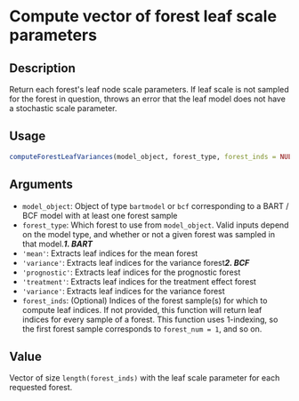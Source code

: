 # Compute vector of forest leaf scale parameters

## Description

Return each forest's leaf node scale parameters.
If leaf scale is not sampled for the forest in question, throws an error that the
leaf model does not have a stochastic scale parameter.

## Usage

```r
computeForestLeafVariances(model_object, forest_type, forest_inds = NULL)
```

## Arguments

* `model_object`: Object of type `bartmodel` or `bcf` corresponding to a BART / BCF model with at least one forest sample
* `forest_type`: Which forest to use from `model_object`.
Valid inputs depend on the model type, and whether or not a given forest was sampled in that model.***1. BART***
* `'mean'`: Extracts leaf indices for the mean forest
* `'variance'`: Extracts leaf indices for the variance forest***2. BCF***
* `'prognostic'`: Extracts leaf indices for the prognostic forest
* `'treatment'`: Extracts leaf indices for the treatment effect forest
* `'variance'`: Extracts leaf indices for the variance forest
* `forest_inds`: (Optional) Indices of the forest sample(s) for which to compute leaf indices. If not provided,
this function will return leaf indices for every sample of a forest.
This function uses 1-indexing, so the first forest sample corresponds to `forest_num = 1`, and so on.

## Value

Vector of size `length(forest_inds)` with the leaf scale parameter for each requested forest.

